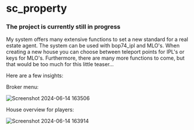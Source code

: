 # sc_property

### The project is currently still in progress

My system offers many extensive functions to set a new standard for a real estate agent. The system can be used with bop74_ipl and MLO's. When creating a new house you can choose between teleport points for IPL's or keys for MLO's. Furthermore, there are many more functions to come, but that would be too much for this little teaser...

Here are a few insights:

Broker menu:

![Screenshot 2024-06-14 163506](https://github.com/ScubeScripts/sc_poperty/assets/104854776/e8044bbd-a456-49d4-95ec-198ee9829b81)

House overview for players:

![Screenshot 2024-06-14 163914](https://github.com/ScubeScripts/sc_poperty/assets/104854776/b7b8e472-a836-4094-98cc-f1b73587d127)
